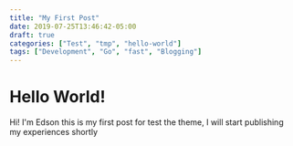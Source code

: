```yaml
---
title: "My First Post"
date: 2019-07-25T13:46:42-05:00
draft: true
categories: ["Test", "tmp", "hello-world"]
tags: ["Development", "Go", "fast", "Blogging"]
---
```

# Hello World!

Hi! I'm Edson this is my first post for test the theme,
I will start publishing my experiences shortly